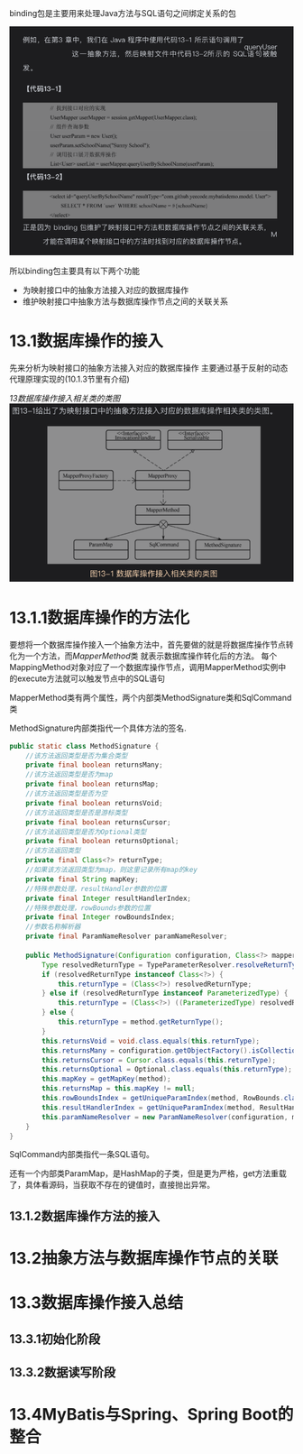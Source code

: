 binding包是主要用来处理Java方法与SQL语句之间绑定关系的包

![](img/13/13bing包主要工作内容示意.png)

所以binding包主要具有以下两个功能
* 为映射接口中的抽象方法接入对应的数据库操作
* 维护映射接口中抽象方法与数据库操作节点之间的关联关系


# 13.1数据库操作的接入
先来分析为映射接口的抽象方法接入对应的数据库操作
主要通过基于反射的动态代理原理实现的(10.1.3节里有介绍)

*13数据库操作接入相关类的类图*
![13数据库操作接入相关类的类图](img/13/13数据库操作接入相关类的类图.png)

# 13.1.1数据库操作的方法化
要想将一个数据库操作接入一个抽象方法中，首先要做的就是将数据库操作节点转化为一个方法，而*MapperMethod*类
就表示数据库操作转化后的方法。
每个MappingMethod对象对应了一个数据库操作节点，调用MapperMethod实例中的execute方法就可以触发节点中的SQL语句

MapperMethod类有两个属性，两个内部类MethodSignature类和SqlCommand类

MethodSignature内部类指代一个具体方法的签名.
```java
public static class MethodSignature {
    //该方法返回类型是否为集合类型
    private final boolean returnsMany;
    //该方法返回类型是否为map
    private final boolean returnsMap;
    //该方法返回类型是否为空
    private final boolean returnsVoid;
    //该方法返回类型是否是游标类型
    private final boolean returnsCursor;
    //该方法返回类型是否为Optional类型
    private final boolean returnsOptional;
    //该方法返回类型
    private final Class<?> returnType;
    //如果该方法返回类型为map，则这里记录所有map的key
    private final String mapKey;
    //特殊参数处理，resultHandler参数的位置
    private final Integer resultHandlerIndex;
    //特殊参数处理，rowBounds参数的位置
    private final Integer rowBoundsIndex;
    //参数名称解析器
    private final ParamNameResolver paramNameResolver;

    public MethodSignature(Configuration configuration, Class<?> mapperInterface, Method method) {
        Type resolvedReturnType = TypeParameterResolver.resolveReturnType(method, mapperInterface);
        if (resolvedReturnType instanceof Class<?>) {
            this.returnType = (Class<?>) resolvedReturnType;
        } else if (resolvedReturnType instanceof ParameterizedType) {
            this.returnType = (Class<?>) ((ParameterizedType) resolvedReturnType).getRawType();
        } else {
            this.returnType = method.getReturnType();
        }
        this.returnsVoid = void.class.equals(this.returnType);
        this.returnsMany = configuration.getObjectFactory().isCollection(this.returnType) || this.returnType.isArray();
        this.returnsCursor = Cursor.class.equals(this.returnType);
        this.returnsOptional = Optional.class.equals(this.returnType);
        this.mapKey = getMapKey(method);
        this.returnsMap = this.mapKey != null;
        this.rowBoundsIndex = getUniqueParamIndex(method, RowBounds.class);
        this.resultHandlerIndex = getUniqueParamIndex(method, ResultHandler.class);
        this.paramNameResolver = new ParamNameResolver(configuration, method);
    }
}
```
SqlCommand内部类指代一条SQL语句。

还有一个内部类ParamMap，是HashMap的子类，但是更为严格，get方法重载了，具体看源码，当获取不存在的键值时，直接抛出异常。


## 13.1.2数据库操作方法的接入

# 13.2抽象方法与数据库操作节点的关联

# 13.3数据库操作接入总结

## 13.3.1初始化阶段

## 13.3.2数据读写阶段

# 13.4MyBatis与Spring、Spring Boot的整合



